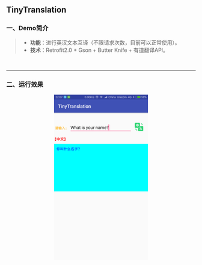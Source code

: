 ## TinyTranslation

### 一、Demo简介

> * **功能**：进行英汉文本互译（不限请求次数，目前可以正常使用）。
> * **技术**：Retrofit2.0 + Gson + Butter Knife + 有道翻译API。

<br/>

***

### 二、运行效果

<div align=center><img src="https://github.com/Yuziquan/Best_Practices_In_Android/blob/master/Typical%20Demos/TinyTranslation(Retrofit2.0%20%2B%20Gson%E7%9A%84%E4%BD%BF%E7%94%A8%E5%AE%9E%E4%BE%8B)/Screenshots/1.png" width=250 height=440 />